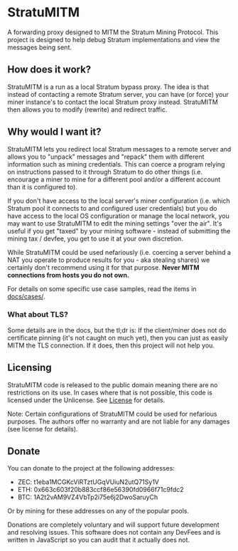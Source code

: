 # StratuMITM
A forwarding proxy designed to MITM the Stratum Mining Protocol. This project
is designed to help debug Stratum implementations and view the messages being 
sent.

## How does it work?
StratuMITM is a run as a local Stratum bypass proxy. The idea is that instead 
of contacting a remote Stratum server, you can have (or force) your miner 
instance's to contact the local Stratum proxy instead. StratuMITM then allows 
you to modify (rewrite) and redirect traffic.

## Why would I want it?
StratuMITM lets you redirect local Stratum messages to a remote server and 
allows you to "unpack" messages and "repack" them with different information
such as mining credentials. This can coerce a program relying on instructions
passed to it through Stratum to do other things (i.e. encourage a miner to mine
for a different pool and/or a different account than it is configured to).

If you don't have access to the local server's miner configuration (i.e. which 
Stratum pool it connects to and configured user credentials) but you do have 
access to the local OS configuration or manage the local network, you may want
to use StratuMITM to edit the mining settings "over the air". It's useful if 
you get "taxed" by your mining software - instead of submitting the mining tax 
/ devfee, you get to use it at your own discretion.

While StratuMITM could be used nefariously (i.e. coercing a server behind a NAT
you operate to produce results for you - aka stealing shares) we certainly don't
recommend using it for that purpose. **Never MITM connections from hosts you do 
not own.**

For details on some specific use case samples, read the items in 
[docs/cases/](docs/cases/).

### What about TLS?
Some details are in the docs, but the tl;dr is: If the client/miner does not do
certificate pinning (it's not caught on much yet), then you can just as easily 
MITM the TLS connection. If it does, then this project will not help you.

## Licensing
StratuMITM code is released to the public domain meaning there are no 
restrictions on its use. In cases where that is not possible, this code is 
licensed under the Unlicense. See [License](LICENSE.md) for details.

Note: Certain configurations of StratuMITM could be used for nefarious purposes.
The authors offer no warranty and are not liable for any damages (see license
for details).

## Donate 
You can donate to the project at the following addresses:

- ZEC: t1eba1MCGKcViRTztUGqVUiuN2utQ71Sy1V
- ETH: 0x663c603f20b883ccf86e56390fd0966f71c9fdc2
- BTC: 1A2t2vAM9VZ4VbTp2i75e6j2DwoSaruyCh

Or by mining for these addresses on any of the popular pools.

Donations are completely voluntary and will support future development and 
resolving issues. This software does not contain any DevFees and is written in 
JavaScript so you can audit that it actually does not.


